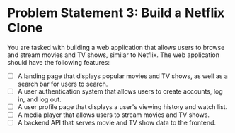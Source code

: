 # Problem Statement 3: Build a Netflix Clone

You are tasked with building a web application that allows users to browse and stream movies and TV shows, similar to Netflix. The web application should have the following features:

- [ ] A landing page that displays popular movies and TV shows, as well as a search bar for users to search.
- [ ] A user authentication system that allows users to create accounts, log in, and log out.
- [ ] A user profile page that displays a user's viewing history and watch list.
- [ ] A media player that allows users to stream movies and TV shows.
- [ ] A backend API that serves movie and TV show data to the frontend.
